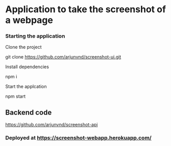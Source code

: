 # Application to take the screenshot of a webpage

### Starting the application 

Clone the project 

git clone https://github.com/arjunvnd/screenshot-ui.git

Install dependencies

npm i

Start the applcation

npm start

## Backend code

https://github.com/arjunvnd/screenshot-api

### Deployed at https://screenshot-webapp.herokuapp.com/

